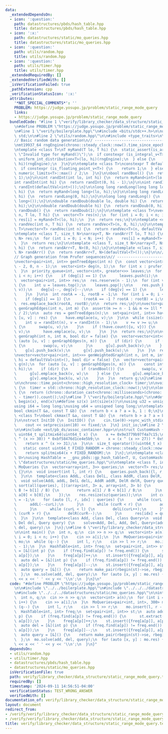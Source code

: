 ```yaml
---
data:
  _extendedDependsOn:
  - icon: ':question:'
    path: datastructures/pbds/hash_table.hpp
    title: datastructures/pbds/hash_table.hpp
  - icon: ':x:'
    path: datastructures/static/mo_queries.hpp
    title: datastructures/static/mo_queries.hpp
  - icon: ':question:'
    path: utils/random.hpp
    title: utils/random.hpp
  - icon: ':question:'
    path: utils/timer.hpp
    title: utils/timer.hpp
  _extendedRequiredBy: []
  _extendedVerifiedWith: []
  _isVerificationFailed: true
  _pathExtension: cpp
  _verificationStatusIcon: ':x:'
  attributes:
    '*NOT_SPECIAL_COMMENTS*': ''
    PROBLEM: https://judge.yosupo.jp/problem/static_range_mode_query
    links:
    - https://judge.yosupo.jp/problem/static_range_mode_query
  bundledCode: "#line 1 \"verify/library_checker/data_structure/static_range_mode_query.test.cpp\"\
    \n#define PROBLEM \"https://judge.yosupo.jp/problem/static_range_mode_query\"\n\
    \n#line 1 \"verify/boilerplate.hpp\"\n#include <bits/stdc++.h>\n\nusing namespace\
    \ std;\n\n#line 2 \"utils/random.hpp\"\n\n#include <type_traits>\n\n// ----------------------------------------------------\n\
    // Basic random data generation\n// ----------------------------------------------------\n\
    \nmt19937_64 rngEngine(chrono::steady_clock::now().time_since_epoch().count());\n\
    \ntemplate <class T>\nT myRand(T lo, T hi) {\n  static_assert(is_arithmetic_v<T>,\
    \ \"Invalid type for myRand()\");\n  if constexpr (is_integral_v<T>) {\n    return\
    \ uniform_int_distribution<T>(lo, hi)(rngEngine);\n  } else {\n    return uniform_real_distribution<T>(lo,\
    \ hi)(rngEngine);\n  }\n}\n\ntemplate <class T>\nconstexpr T defaultVal() {\n\
    \  if constexpr (is_floating_point_v<T>) {\n    return 1;\n  } else {\n    return\
    \ numeric_limits<T>::max() / 2;\n  }\n}\n\nbool randBool() {\n  return myRand<int>(0,\
    \ 1);\n}\n\nint randInt(int lo, int hi) {\n  return myRand<int>(lo, hi);\n}\n\n\
    int randInt(int hi) {\n  return randInt(0, hi - 1);\n}\n\nint randInt() {\n  return\
    \ randInt(defaultVal<int>());\n}\n\nlong long randLong(long long lo, long long\
    \ hi) {\n  return myRand<long long>(lo, hi);\n}\n\nlong long randLong(long long\
    \ hi) {\n  return randLong(0, hi);\n}\n\nlong long randLong() {\n  return randLong(defaultVal<long\
    \ long>());\n}\n\ndouble randDoub(double lo, double hi) {\n  return myRand<double>(lo,\
    \ hi);\n}\n\ndouble randDoub(double hi) {\n  return randDoub(0, hi);\n}\n\ndouble\
    \ randDoub() {\n  return randDoub(1);\n}\n\ntemplate <class T>\nvector<T> randVec(int\
    \ n, T lo, T hi) {\n  vector<T> res(n);\n  for (int i = 0; i < n; i++) {\n   \
    \ res[i] = myRand<T>(lo, hi);\n  }\n  return res;\n}\n\ntemplate <class T>\nvector<T>\
    \ randVec(int n, T hi) {\n  return randVec<T>(n, 0, hi);\n}\n\ntemplate <class\
    \ T>\nvector<T> randVec(int n) {\n  return randVec<T>(n, defaultVal<T>());\n}\n\
    \ntemplate <class T, size_t N>\narray<T, N> randArr(T lo, T hi) {\n  array<T,\
    \ N> res;\n  for (int i = 0; i < N; i++) {\n    res[i] = myRand<T>(lo, hi);\n\
    \  }\n  return res;\n}\n\ntemplate <class T, size_t N>\narray<T, N> randArr(T\
    \ hi) {\n  return randArr<T, N>(0, hi);\n}\n\ntemplate <class T, size_t N>\narray<T,\
    \ N> randArr() {\n  return randArr<T, N>(defaultVal<T>());\n}\n\n// ----------------------------------------------------\n\
    // Graph generation from Prufer sequences\n// ----------------------------------------------------\n\
    \nvector<pair<int, int>> genTreeEdges(int n) {\n  const vector<int> prufer = randVec(n\
    \ - 2, 0, n - 1);\n  vector<int> deg(n, 1);\n  for (int x : prufer) {\n    deg[x]++;\n\
    \  }\n  priority_queue<int, vector<int>, greater<>> leaves;\n  for (int i = 0;\
    \ i < n; i++) {\n    if (deg[i] == 1) {\n      leaves.push(i);\n    }\n  }\n\n\
    \  vector<pair<int, int>> res;\n  res.reserve(n - 1);\n  for (int v : prufer)\
    \ {\n    int u = leaves.top();\n    leaves.pop();\n\n    res.push_back(minmax(u,\
    \ v));\n    deg[u]--, deg[v]--;\n\n    if (deg[v] == 1) {\n      leaves.push(v);\n\
    \    }\n  }\n\n  int rootA = -1, rootB = -1;\n  for (int i = 0; i < n; i++) {\n\
    \    if (deg[i] == 1) {\n      (rootA == -1 ? rootA : rootB) = i;\n    }\n  }\n\
    \  res.emplace_back(rootA, rootB);\n\n  return res;\n}\n\nvector<pair<int, int>>\
    \ genGraphEdges(int n, int m) {\n  assert(m >= n - 1 && m <= 1ll * n * (n - 1)\
    \ / 2);\n\n  auto res = genTreeEdges(n);\n  set<pair<int, int>> have;\n  for (auto\
    \ [u, v] : res) {\n    have.emplace(u, v);\n  }\n\n  while (ssize(res) < m) {\n\
    \    int u = randInt(n), v = randInt(n - 1);\n    v += v >= u;\n    if (u > v)\
    \ {\n      swap(u, v);\n    }\n    if (!have.count({u, v})) {\n      res.emplace_back(u,\
    \ v);\n      have.emplace(u, v);\n    }\n  }\n  return res;\n}\n\nvector<vector<int>>\
    \ genGraph(int n, int m, bool dir = false) {\n  vector<vector<int>> g(n);\n  for\
    \ (auto [u, v] : genGraphEdges(n, m)) {\n    if (dir) {\n      if (randBool())\
    \ {\n        swap(u, v);\n      }\n      g[u].push_back(v);\n    } else {\n  \
    \    g[u].push_back(v);\n      g[v].push_back(u);\n    }\n  }\n  return g;\n}\n\
    \nvector<vector<pair<int, int>>> genWeightedGraph(int n, int m, int lo = 1, int\
    \ hi = defaultVal<int>(), bool dir = false) {\n  vector<vector<pair<int, int>>>\
    \ g(n);\n  for (auto [u, v] : genGraphEdges(n, m)) {\n    const int w = randInt(lo,\
    \ hi);\n    if (dir) {\n      if (randBool()) {\n        swap(u, v);\n      }\n\
    \      g[u].emplace_back(v, w);\n    } else {\n      g[u].emplace_back(v, w);\n\
    \      g[v].emplace_back(u, w);\n    }\n  }\n  return g;\n}\n#line 2 \"utils/timer.hpp\"\
    \n\nchrono::time_point<chrono::high_resolution_clock> timer;\n\nvoid startTimer()\
    \ {\n  timer = std::chrono::high_resolution_clock::now();\n}\n\nlong long elapsed()\
    \ {\n  return (chrono::duration_cast<chrono::milliseconds>(chrono::high_resolution_clock::now()\
    \ - timer)).count();\n}\n#line 7 \"verify/boilerplate.hpp\"\n\n#define all(x)\
    \ begin(x), end(x)\n#define sz(x) int(size(x))\n\nusing u32 = unsigned int;\n\
    using i64 = long long;\nusing u64 = unsigned long long;\n\ntemplate <class T>\n\
    bool ckmin(T &a, const T &b) {\n  return b < a ? a = b, 1 : 0;\n}\n\ntemplate\
    \ <class T>\nbool ckmax(T &a, const T &b) {\n  return b > a ? a = b, 1 : 0;\n\
    }\n\nstruct InitIO {\n  InitIO() {\n    cin.tie(0)->sync_with_stdio(0);\n    cin.exceptions(cin.failbit);\n\
    \    cout << setprecision(10) << fixed;\n  }\n} init_io;\n#line 2 \"datastructures/pbds/hash_table.hpp\"\
    \n\n#include <ext/pb_ds/assoc_container.hpp>\n\nstruct CustomHash {\n  static\
    \ uint64_t splitmix64(uint64_t x) {\n    x += 0x9e3779b97f4a7c15;\n    x = (x\
    \ ^ (x >> 30)) * 0xbf58476d1ce4e5b9;\n    x = (x ^ (x >> 27)) * 0x94d049bb133111eb;\n\
    \    return x ^ (x >> 31);\n  }\n\n  size_t operator()(uint64_t x) const {\n \
    \   static const uint64_t FIXED_RANDOM = chrono::steady_clock::now().time_since_epoch().count();\n\
    \    return splitmix64(x + FIXED_RANDOM);\n  }\n};\n\ntemplate <class T, class\
    \ U>\nusing HashTable = __gnu_pbds::gp_hash_table<T, U, CustomHash>;\n#line 2\
    \ \"datastructures/static/mo_queries.hpp\"\n\ntemplate <class T, int B>\nstruct\
    \ MoQueries {\n  vector<array<int, 3>> queries;\n  vector<T> res;\n\n  MoQueries()\
    \ {}\n\n  void insert(int l, int r) {\n    queries.push_back({l, r, sz(queries)});\n\
    \  }\n\n  template<class AddL, class DelL, class AddR, class DelR, class Query>\n\
    \  void solve(AddL addL, DelL delL, AddR addR, DelR delR, Query query) {\n   \
    \ sort(all(queries), [](array<int, 3> a, array<int, 3> b) {\n      if (a[1] /\
    \ B != b[1] / B) {\n        return a[1] / B < b[1] / B;\n      }\n      return\
    \ a[0] < b[0];\n    });\n    res.resize(sz(queries));\n\n    int curL = 0, curR\
    \ = -1;\n    for (auto [l, r, idx] : queries) {\n      while (curL > l) {\n  \
    \      addL(--curL);\n      }\n      while (curR < r) {\n        addR(++curR);\n\
    \      }\n      while (curL < l) {\n        delL(curL++);\n      }\n      while\
    \ (curR > r) {\n        delR(curR--);\n      }\n      res[idx] = query();\n  \
    \  }\n  }\n\n  template<class Add, class Del, class Query>\n  void solve(Add add,\
    \ Del del, Query query) {\n    solve<Add, Del, Add, Del, Query>(add, del, add,\
    \ del, query);\n  }\n};\n#line 6 \"verify/library_checker/data_structure/static_range_mode_query.test.cpp\"\
    \n\nint main() {\n  int n, q;\n  cin >> n >> q;\n  vector<int> a(n);\n  for (int\
    \ i = 0; i < n; i++) {\n    cin >> a[i];\n  }\n  MoQueries<pair<int, int>, 300>\
    \ mo;\n  while (q--) {\n    int l, r;\n    cin >> l >> r;\n    mo.insert(l, r\
    \ - 1);\n  }\n  HashTable<int, int> freq;\n  set<pair<int, int>> st;\n  auto add\
    \ = [&](int p) {\n    if (freq.find(a[p]) != freq.end()) {\n      st.extract({freq[a[p]],\
    \ a[p]});\n    }\n    freq[a[p]]++;\n    st.insert({freq[a[p]], a[p]});\n  };\n\
    \  auto del = [&](int p) {\n    if (freq.find(a[p]) != freq.end()) {\n      st.extract({freq[a[p]],\
    \ a[p]});\n    }\n    freq[a[p]]--;\n    st.insert({freq[a[p]], a[p]});\n  };\n\
    \  auto query = [&]() {\n    return make_pair(rbegin(st)->se, rbegin(st)->fi);\n\
    \  };\n  mo.solve(add, del, query);\n  for (auto [x, y] : mo.res) {\n    cout\
    \ << x << ' ' << y << '\\n';\n  }\n}\n"
  code: "#define PROBLEM \"https://judge.yosupo.jp/problem/static_range_mode_query\"\
    \n\n#include \"../../boilerplate.hpp\"\n#include \"../../../datastructures/pbds/hash_table.hpp\"\
    \n#include \"../../../datastructures/static/mo_queries.hpp\"\n\nint main() {\n\
    \  int n, q;\n  cin >> n >> q;\n  vector<int> a(n);\n  for (int i = 0; i < n;\
    \ i++) {\n    cin >> a[i];\n  }\n  MoQueries<pair<int, int>, 300> mo;\n  while\
    \ (q--) {\n    int l, r;\n    cin >> l >> r;\n    mo.insert(l, r - 1);\n  }\n\
    \  HashTable<int, int> freq;\n  set<pair<int, int>> st;\n  auto add = [&](int\
    \ p) {\n    if (freq.find(a[p]) != freq.end()) {\n      st.extract({freq[a[p]],\
    \ a[p]});\n    }\n    freq[a[p]]++;\n    st.insert({freq[a[p]], a[p]});\n  };\n\
    \  auto del = [&](int p) {\n    if (freq.find(a[p]) != freq.end()) {\n      st.extract({freq[a[p]],\
    \ a[p]});\n    }\n    freq[a[p]]--;\n    st.insert({freq[a[p]], a[p]});\n  };\n\
    \  auto query = [&]() {\n    return make_pair(rbegin(st)->se, rbegin(st)->fi);\n\
    \  };\n  mo.solve(add, del, query);\n  for (auto [x, y] : mo.res) {\n    cout\
    \ << x << ' ' << y << '\\n';\n  }\n}"
  dependsOn:
  - utils/random.hpp
  - utils/timer.hpp
  - datastructures/pbds/hash_table.hpp
  - datastructures/static/mo_queries.hpp
  isVerificationFile: true
  path: verify/library_checker/data_structure/static_range_mode_query.test.cpp
  requiredBy: []
  timestamp: '2024-09-11 14:56:51-04:00'
  verificationStatus: TEST_WRONG_ANSWER
  verifiedWith: []
documentation_of: verify/library_checker/data_structure/static_range_mode_query.test.cpp
layout: document
redirect_from:
- /verify/verify/library_checker/data_structure/static_range_mode_query.test.cpp
- /verify/verify/library_checker/data_structure/static_range_mode_query.test.cpp.html
title: verify/library_checker/data_structure/static_range_mode_query.test.cpp
---
```

